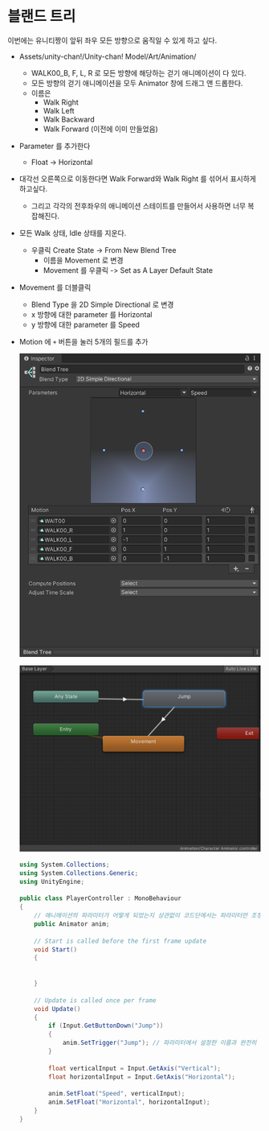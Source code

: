 # 블랜드 트리

이번에는 유니티짱이 앞뒤 좌우 모든 방향으로 움직일 수 있게 하고 싶다.

- Assets/unity-chan!/Unity-chan! Model/Art/Animation/

  - WALK00_B, F, L, R 로 모든 방향에 해당하는 걷기 애니메이션이 다 있다.
  - 모든 방향의 걷기 애니메이션을 모두 Animator 창에 드래그 앤 드롭한다.
  - 이름은
    - Walk Right
    - Walk Left
    - Walk Backward
    - Walk Forward (이전에 이미 만들었음)

- Parameter 를 추가한다

  - Float -> Horizontal

- 대각선 오른쪽으로 이동한다면 Walk Forward와 Walk Right 를 섞어서 표시하게 하고싶다.

  - 그리고 각각의 전후좌우의 애니메이션 스테이트를 만들어서 사용하면 너무 복잡해진다.

- 모든 Walk 상태, Idle 상태를 지운다.

  - 우클릭 Create State -> From New Blend Tree
    - 이름을 Movement 로 변경
    - Movement 를 우클릭 -> Set as A Layer Default State

- Movement 를 더블클릭

  - Blend Type 을 2D Simple Directional 로 변경
  - x 방향에 대한 parameter 를 Horizontal
  - y 방향에 대한 parameter 를 Speed

- Motion 에 `+` 버튼을 눌러 5개의 필드를 추가

  ![BlendTree](images/retr0_unity_animation_5/BlendTree.png)

  ![FSM](images/retr0_unity_animation_5/FSM.png)

  ```c#
  using System.Collections;
  using System.Collections.Generic;
  using UnityEngine;
  
  public class PlayerController : MonoBehaviour
  {
      // 애니메이션의 파라미터가 어떻게 되었는지 상관없이 코드단에서는 파라미터만 조정한다.
      public Animator anim;
  
      // Start is called before the first frame update
      void Start()
      {
          
          
      }
  
      // Update is called once per frame
      void Update()
      {
          if (Input.GetButtonDown("Jump"))
          {
              anim.SetTrigger("Jump"); // 파라미터에서 설정한 이름과 완전히 동일해야 한다.
          }
  
          float verticalInput = Input.GetAxis("Vertical");
          float horizontalInput = Input.GetAxis("Horizontal");
  
          anim.SetFloat("Speed", verticalInput);
          anim.SetFloat("Horizontal", horizontalInput);
      }
  }
  
  ```

  